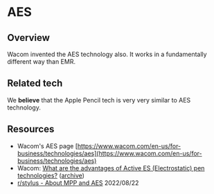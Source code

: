 # AES

## Overview

Wacom invented the AES technology also. It works in a fundamentally different way than EMR.

## Related tech

We **believe** that the Apple Pencil tech is very very similar to AES technology.

## Resources

* Wacom's AES page [https://www.wacom.com/en-us/for-business/technologies/aes](https://www.wacom.com/en-us/for-business/technologies/aes)
* Wacom: [What are the advantages of Active ES (Electrostatic) pen technologies?](https://support.wacom.com/hc/en-us/articles/1500006269061-What-are-the-advantages-of-Active-ES-Electrostatic-pen-technologies-) ([archive](https://archive.is/wip/MT5Hf))
* [r/stylus - About MPP and AES](https://www.reddit.com/r/stylus/comments/wu0rt1/about\_mpp\_and\_aes/) 2022/08/22

